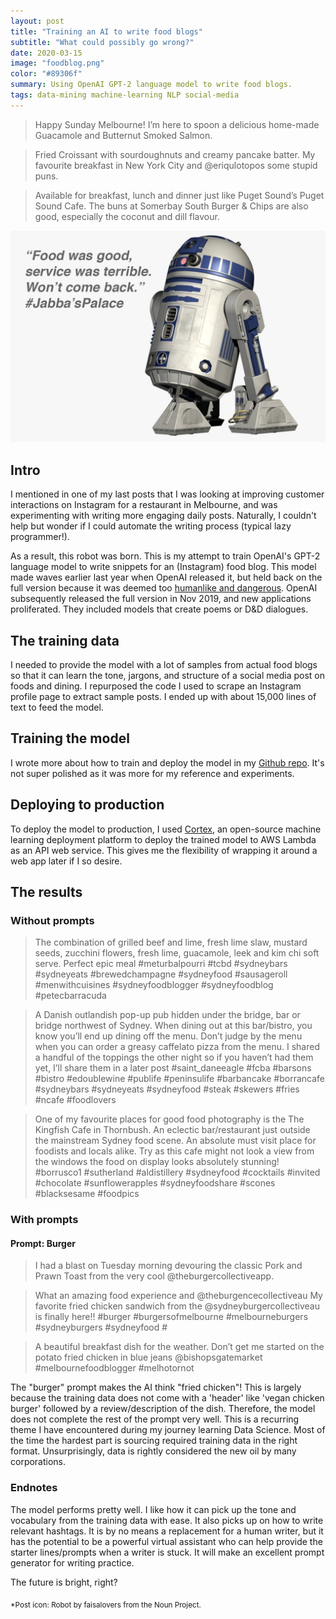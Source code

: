 ```yaml
---
layout: post
title: "Training an AI to write food blogs"
subtitle: "What could possibly go wrong?"
date: 2020-03-15
image: "foodblog.png"
color: "#89306f"
summary: Using OpenAI GPT-2 language model to write food blogs.
tags: data-mining machine-learning NLP social-media
---
```

> Happy Sunday Melbourne! I’m here to spoon a delicious home-made Guacamole and Butternut Smoked Salmon.

> Fried Croissant with sourdoughnuts and creamy pancake batter. My favourite breakfast in New York City and @eriqulotopos some stupid puns.

> Available for breakfast, lunch and dinner just like Puget Sound’s Puget Sound Cafe. The buns at Somerbay South Burger & Chips are also good, especially the coconut and dill flavour.

![R2D2](/assets/images/r2d2.png)

## Intro
I mentioned in one of my last posts that I was looking at improving customer interactions on Instagram for a restaurant in Melbourne, and was experimenting with writing more engaging daily posts. Naturally, I couldn't help but wonder if I could automate the writing process (typical lazy programmer!).

As a result, this robot was born. This is my attempt to train OpenAI's GPT-2 language model to write snippets for an (Instagram) food blog. This model made waves earlier last year when OpenAI released it, but held back on the full version because it was deemed too [humanlike and dangerous](https://techcrunch.com/2019/02/17/openai-text-generator-dangerous/). OpenAI subsequently released the full version in Nov 2019, and new applications proliferated. They included models that create poems or D&D dialogues.

## The training data
I needed to provide the model with a lot of samples from actual food blogs so that it can learn the tone, jargons, and structure of a social media post on foods and dining. I repurposed the code I used to scrape an Instagram profile page to extract sample posts. I ended up with about 15,000 lines of text to feed the model.

## Training the model
I wrote more about how to train and deploy the model in my [Github repo](https://github.com/tri47/food-blog-AI-writer). It's not super polished as it was more for my reference and experiments.

## Deploying to production
To deploy the model to production, I used [Cortex](https://github.com/cortexlabs/cortex), an open-source machine learning deployment platform to deploy the trained model to AWS Lambda as an API web service. This gives me the flexibility of wrapping it around a web app later if I so desire.

## The results
### Without prompts

> The combination of grilled beef and lime, fresh lime slaw, mustard seeds, zucchini flowers, fresh lime, guacamole, leek and kim chi soft serve. Perfect epic meal #meturbalpourri #tcbd #sydneybars #sydneyeats #brewedchampagne #sydneyfood #sausageroll #menwithcuisines #sydneyfoodblogger #sydneyfoodblog #petecbarracuda

> A Danish outlandish pop-up pub hidden under the bridge, bar or bridge northwest of Sydney. When dining out at this bar/bistro, you know you’ll end up dining off the menu. Don’t judge by the menu when you can order a greasy caffelato pizza from the menu. I shared a handful of the toppings the other night so if you haven’t had them yet, I’ll share them in a later post #saint_daneeagle #fcba #barsons #bistro #edoublewine #publife #peninsulife #barbancake #borrancafe #sydneybars #sydneyeats #sydneyfood #steak #skewers #fries #ncafe #foodlovers

> One of my favourite places for good food photography is the The Kingfish Cafe in Thornbush. An eclectic bar/restaurant just outside the mainstream Sydney food scene. An absolute must visit place for foodists and locals alike. Try as this cafe might not look a view from the windows the food on display looks absolutely stunning!  #borrusco1 #sutherland #aldistillery #sydneyfood  #cocktails #invited #chocolate #sunflowerapples #sydneyfoodshare #scones #blacksesame #foodpics


### With prompts
#### Prompt: Burger

> I had a blast on Tuesday morning devouring the classic Pork and Prawn Toast from the very cool @theburgercollectiveapp.

> What an amazing food experience and @theburgencecollectiveau
My favorite fried chicken sandwich from the @sydneyburgercollectiveau is finally here!!
#burger #burgersofmelbourne #melbourneburgers #sydneyburgers #sydneyfood #

> A beautiful breakfast dish for the weather. Don’t get me started on the potato fried chicken in blue jeans @bishopsgatemarket  #melbournefoodblogger #melhotornot

The "burger" prompt makes the AI think "fried chicken"! This is largely because the training data does not come with a 'header' like 'vegan chicken burger' followed by a review/description of the dish. Therefore, the model does not complete the rest of the prompt very well. This is a recurring theme I have encountered during my journey learning Data Science. Most of the time the hardest part is sourcing required training data in the right format. Unsurprisingly, data is rightly considered the new oil by many corporations.

### Endnotes
The model performs pretty well. I like how it can pick up the tone and vocabulary from the training data with ease. It also picks up on how to write relevant hashtags. It is by no means a replacement for a human writer, but it has the potential to be a powerful virtual assistant who can help provide the starter lines/prompts when a writer is stuck. It will make an excellent prompt generator for writing practice.

The future is bright, right?

<sub>*Post icon: Robot by faisalovers from the Noun Project.</sub>
